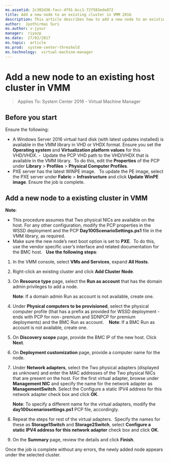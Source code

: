 ```yaml
---
ms.assetid: 2c302d36-facc-4f91-bcc1-72f583ede872
title: Add a new node to an existing cluster in VMM 2016
description: This article describes how to add a new node to an existing host cluster in your VMM.
author:  Jyothirmai Suri
ms.author: v-jysur
manager:  riyazp
ms.date:  27/02/2017
ms.topic:  article
ms.prod:  system-center-threshold
ms.technology:  virtual-machine-manager
---
```


# Add a new node to an existing host cluster in VMM

>Applies To: System Center 2016 - Virtual Machine Manager

## Before you start

Ensure the following:
- A Windows Server 2016 virtual hard disk (with latest updates installed) is available in the VMM library in VHD or VHDX format. Ensure you set the **Operating system** and **Virtualization platform values** for this VHD/VHDX.
-  Update the PCP VHD path to the VHD/VHDX that is available in the VMM library.  To do this, edit the **Properties** of the PCP under **Library** > **Profiles** > **Physical Computer Profiles**. 
- PXE server has the latest WINPE image.  
To update the PE image, select the PXE server under **Fabric** > **Infrastructure** and click **Update WinPE image**. Ensure the job is complete.

## Add a new node to a existing  cluster in VMM

**Note**: 
- This procedure assumes that Two physical NICs are available on the host. For any other configuration, modify the PCP properties in the WSSD deployment and the PCP **Day100ScenarioSettings.ps1** file in the VMM library, as required. 
- Make sure the new node’s next boot option is set to **PXE**.  To do this, use the vendor specific user’s interface and related documentation for the BMC host.
 
**Use the following steps**:
1. In the VMM console, select **VMs and Services**, expand **All Hosts**.
2. Right-click an existing cluster and click **Add Cluster Node**.
3. On **Resource type** page, select the **Run as account** that has the domain admin privileges to add a node. 

    **Note**: If a domain admin Run as account is not available, create one.

4. Under **Physical computers to be provisioned**, select the physical computer profile (that has a prefix as provided for WSSD deployment - ends with PCP for non- premium and SDNPCP for premium deployments) and the BMC Run as account.   
**Note**: If a BMC Run as account is not available, create one.
5. On **Discovery scope** page, provide the BMC IP of the new host. Click **Next**.
6. On **Deployment customization** page, provide a computer name for the node. 
7. Under **Network adapters**, select the Two physical adapters (displayed as unknown) and enter the MAC addresses of the Two physical NICs that are present on the host.
For the first virtual adapter, browse under **Management NIC** and specify the name for the network adapter as **ManagementSwitch**. Select the Configure a static IPV4 address for this network adapter check box and click **OK**. 

    **Note**: To specify a different name for the virtual adapters, modify the **day100scenariosettings.ps1** PCP file, accordingly.
8. Repeat the steps for rest of the virtual adapters.  Specify the names for these as **Storage1Switch** and **Storage2Switch**, select **Configure a static IPV4 address for this network adapter** check box and click **OK**. 
9. On the **Summary** page, review the details and click **Finish**.

Once the job is complete without any errors, the newly added node appears under the selected cluster.
